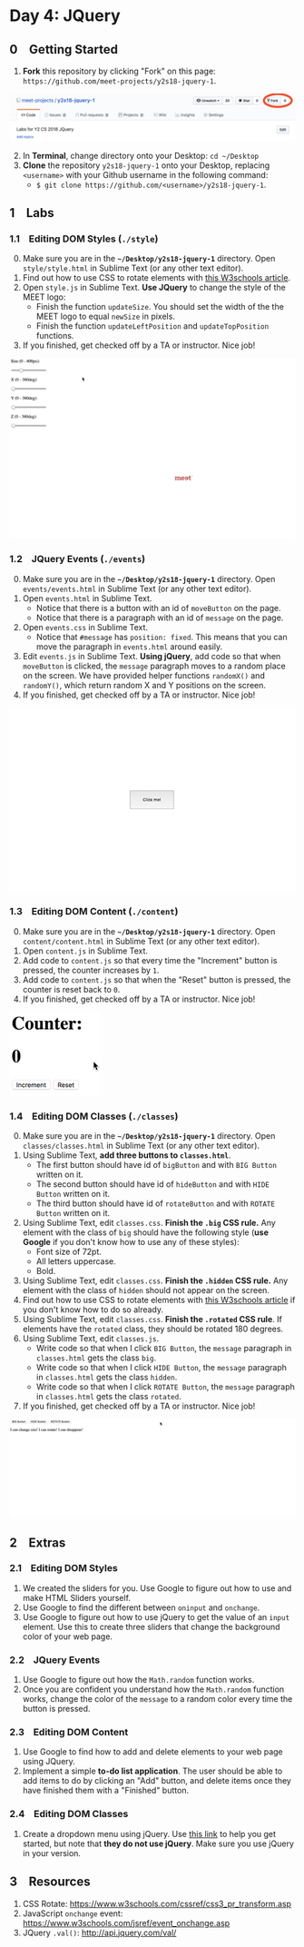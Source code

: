 # Day 4: JQuery

## 0 &ensp; Getting Started

1. **Fork** this repository by clicking "Fork" on this page: `https://github.com/meet-projects/y2s18-jquery-1`.

<img src="images/fork.png">

2. In **Terminal**, change directory onto your Desktop: 
`cd ~/Desktop`
3. **Clone** the repository `y2s18-jquery-1` onto your Desktop, replacing `<username>` with your Github username in the following command:
    - `$ git clone https://github.com/<username>/y2s18-jquery-1`.

## 1 &ensp; Labs

### 1.1 &ensp; Editing DOM Styles (`./style`)
0. Make sure you are in the **`~/Desktop/y2s18-jquery-1`** directory. Open `style/style.html` in Sublime Text (or any other text editor). 
1. Find out how to use CSS to rotate elements with [this W3schools article](https://www.w3schools.com/cssref/css3_pr_transform.asp).
2. Open `style.js` in Sublime Text. **Use JQuery** to change the style of the MEET logo:
    - Finish the function `updateSize`. You should set the width of the the MEET logo to equal `newSize` in pixels.
    - Finish the function `updateLeftPosition` and `updateTopPosition` functions.
3. If you finished, get checked off by a TA or instructor. Nice job!

<img src="images/style.gif">

### 1.2 &ensp; JQuery Events (`./events`)
0. Make sure you are in the **`~/Desktop/y2s18-jquery-1`** directory. Open `events/events.html` in Sublime Text (or any other text editor). 
1. Open `events.html` in Sublime Text.
    - Notice that there is a button with an id of `moveButton` on the page.
    - Notice that there is a paragraph with an id of `message` on the page.
2. Open `events.css` in Sublime Text.
    - Notice that `#message` has `position: fixed`. This means that you can move the paragraph in `events.html` around easily.
3. Edit `events.js` in Sublime Text. **Using jQuery**, add code so that when `moveButton` is clicked, the `message` paragraph moves to a random place on the screen. We have provided helper functions `randomX()` and `randomY()`, which return random X and Y positions on the screen.
4. If you finished, get checked off by a TA or instructor. Nice job!

<img src="images/events.gif">

### 1.3 &ensp; Editing DOM Content (`./content`)
0. Make sure you are in the **`~/Desktop/y2s18-jquery-1`** directory. Open `content/content.html` in Sublime Text (or any other text editor). 
1. Open `content.js` in Sublime Text.
2. Add code to `content.js` so that every time the "Increment" button is pressed, the counter increases by `1`.
3. Add code to `content.js` so that when the "Reset" button is pressed, the counter is reset back to `0`.
4. If you finished, get checked off by a TA or instructor. Nice job!

<img src="images/counter.gif">

### 1.4 &ensp; Editing DOM Classes (`./classes`)
0. Make sure you are in the **`~/Desktop/y2s18-jquery-1`** directory. Open `classes/classes.html` in Sublime Text (or any other text editor). 
1. Using Sublime Text, **add three buttons to `classes.html`**.
    - The first button should have id of `bigButton` and with `BIG Button` written on it.
    - The second button should have id of `hideButton` and with `HIDE Button` written on it.
    - The third button should have id of `rotateButton` and with `ROTATE Button` written on it.
2. Using Sublime Text, edit `classes.css`. **Finish the `.big` CSS rule.** Any element with the class of `big` should have the following style (**use Google** if you don't know how to use any of these styles):
    - Font size of 72pt.
    - All letters uppercase.
    - Bold.
3. Using Sublime Text, edit `classes.css`. **Finish the `.hidden` CSS rule.** Any element with the class of `hidden` should not appear on the screen.
4. Find out how to use CSS to rotate elements with [this W3schools article](https://www.w3schools.com/cssref/css3_pr_transform.asp) if you don't know how to do so already.
5. Using Sublime Text, edit `classes.css`. **Finish the `.rotated` CSS rule**. If elements have the `rotated` class, they should be rotated 180 degrees.
6. Using Sublime Text, edit `classes.js`.
    - Write code so that when I click `BIG Button`, the `message` paragraph in `classes.html` gets the class `big`.
    - Write code so that when I click `HIDE Button`, the `message` paragraph in `classes.html` gets the class `hidden`.
    - Write code so that when I click `ROTATE Button`, the `message` paragraph in `classes.html` gets the class `rotated`.
7. If you finished, get checked off by a TA or instructor. Nice job!

<img src="images/classes.gif">

## 2 &ensp; Extras
### 2.1 &ensp; Editing DOM Styles
1. We created the sliders for you. Use Google to figure out how to use and make HTML Sliders yourself.
2. Use Google to find the different between `oninput` and `onchange`.
3. Use Google to figure out how to use jQuery to get the value of an `input` element. Use this to create three sliders that change the background color of your web page.

### 2.2 &ensp; JQuery Events
1. Use Google to figure out how the `Math.random` function works.
2. Once you are confident you understand how the `Math.random` function works, change the color of the `message` to a random color every time the button is pressed.

### 2.3 &ensp; Editing DOM Content
1. Use Google to find how to add and delete elements to your web page using JQuery.
2. Implement a simple **to-do list application**. The user should be able to add items to do by clicking an "Add" button, and delete items once they have finished them with a "Finished" button.

### 2.4 &ensp; Editing DOM Classes
1. Create a dropdown menu using jQuery. Use [this link](https://www.w3schools.com/howto/howto_js_dropdown.asp) to help you get started, but note that **they do not use jQuery**. Make sure you use jQuery in your version.

## 3 &ensp; Resources
1. CSS Rotate: https://www.w3schools.com/cssref/css3_pr_transform.asp
2. JavaScript `onchange` event: https://www.w3schools.com/jsref/event_onchange.asp
3. JQuery `.val()`: http://api.jquery.com/val/
